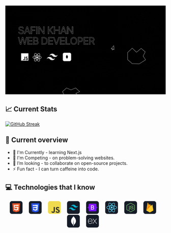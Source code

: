 ![Full-Stack Web Developer ](https://raw.githubusercontent.com/safinxr/safinxr/main/image/three.gif)


<h2 align="left">📈 Current Stats</h2>

<a align="center" href="https://git.io/streak-stats"><img src="https://github-readme-streak-stats.herokuapp.com?user=safinxr&theme=highcontrast&mode=weekly" alt="GitHub Streak" /></a>
###


<h2 align="left">🤖 Current overview</h2>


- 🌱 I'm Currently - learning Next.js
- 🔐 I'm Competing - on problem-solving websites.
- 🔭 I’m looking - to collaborate on open-source projects.
- ⚡ Fun fact - I can turn caffeine into code.


<h2 align="left">💻 Technologies that I know</h2>

###

<div align="center">
  <img src="https://raw.githubusercontent.com/safinxr/safinxr/main/icons/HTML.png" height="40" alt=""  />
  <img width="12" />
  <img src="https://raw.githubusercontent.com/safinxr/safinxr/main/icons/css.png" height="40" alt=""  />
  <img width="12" />
  <img src="https://raw.githubusercontent.com/safinxr/safinxr/main/icons/JavaScript.png" height="40" alt=""  />
  <img width="12" />
  <img src="https://raw.githubusercontent.com/safinxr/safinxr/main/icons/tailwind.png" height="40" alt=""  />
  <img width="12" />
  <img src="https://raw.githubusercontent.com/safinxr/safinxr/main/icons/Bootsrap.png" height="40" alt=""  />
  <img width="12" />
  <img src="https://raw.githubusercontent.com/safinxr/safinxr/main/icons/react.png" height="40" alt=""  />
  <img width="12" />
  <img src="https://raw.githubusercontent.com/safinxr/safinxr/main/icons/node.png" height="40" alt=""  />
  <img width="12" />
  <img src="https://raw.githubusercontent.com/safinxr/safinxr/main/icons/firebase.png" height="40" alt=""  />
  <img width="12" />
  <img src="https://raw.githubusercontent.com/safinxr/safinxr/main/icons/mongo.png" height="40" alt=""  />
  <img width="12" />
  <img src="https://raw.githubusercontent.com/safinxr/safinxr/main/icons/express.png" height="40" alt=""  />
  <img width="12" />
</div>


###
